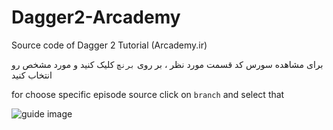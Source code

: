 # Dagger2-Arcademy
Source code of Dagger 2 Tutorial (Arcademy.ir)



برای مشاهده سورس کد قسمت مورد نظر ، بر روی ``برنچ`` کلیک کنید و مورد مشخص رو انتخاب کنید




for choose specific episode source click on `` branch `` and select that




![guide image](https://github.com/sinadalvand/Dagger2-Arcademy/blob/master/art/guide-01.png)

